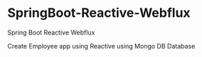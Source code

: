 # SpringBoot-Reactive-Webflux
Spring Boot Reactive Webflux

Create Employee app using Reactive using Mongo DB Database

